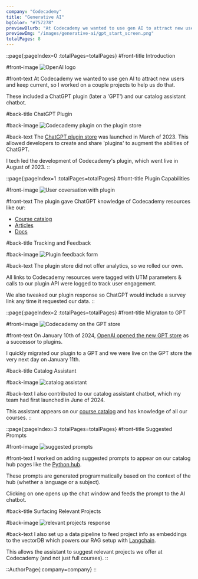 ```yaml
---
company: "Codecademy"
title: "Generative AI"
bgColor: "#757278"
previewBlurb: "At Codecademy we wanted to use gen AI to attract new users and keep current, so I worked on a couple projects to help us do that."
previewImg: "/images/generative-ai/gpt_start_screen.png"
totalPages: 8
---
```


::page{:pageIndex=0 :totalPages=totalPages}
#front-title
Introduction

#front-image
![OpenAI logo](/images/generative-ai/gpt_start_screen.png)

#front-text
At Codecademy we wanted to use gen AI to attract new users and keep current, so I worked on a couple projects to help us do that.

These included a ChatGPT plugin (later a 'GPT') and our catalog assistant chatbot.

#back-title
ChatGPT Plugin

#back-image
![Codecademy plugin on the plugin store](/images/generative-ai/plugin_on_store.png)

#back-text
The [ChatGPT plugin store](https://openai.com/index/chatgpt-plugins/) was launched in March of 2023. This allowed developers to create and share 'plugins' to augment the abilities of ChatGPT.

I tech led the development of Codecademy's plugin, which went live in August of 2023.
::

::page{:pageIndex=1 :totalPages=totalPages}
#front-title
Plugin Capabilities

#front-image
![User coversation with plugin](/images/generative-ai/plugin_conversation.webp)

#front-text
The plugin gave ChatGPT knowledge of Codecademy resources like our:

- [Course catalog](https://www.codecademy.com/catalog)
- [Articles](https://www.codecademy.com/articles)
- [Docs](https://www.codecademy.com/resources/docs)

#back-title
Tracking and Feedback

#back-image
![Plugin feedback form](/images/generative-ai/feedback_form.png)

#back-text
The plugin store did not offer analytics, so we rolled our own.

All links to Codecademy resources were tagged with UTM parameters & calls to our plugin API were logged to track user engagement.

We also tweaked our plugin response so ChatGPT would include a survey link any time it requested our data.
::

::page{:pageIndex=2 :totalPages=totalPages}
#front-title
Migraton to GPT

#front-image
![Codecademy on the GPT store](/images/generative-ai/gpt_on_store.png)

#front-text
On January 10th of 2024, [OpenAI opened the new GPT store](https://openai.com/index/introducing-the-gpt-store/) as a successor to plugins.

I quickly migrated our plugin to a GPT and we were live on the GPT store the very next day on January 11th.

#back-title
Catalog Assistant

#back-image
![catalog assistant](/images/generative-ai/catalog_assistant.png)

#back-text
I also contributed to our catalog assistant chatbot, which my team had first launched in June of 2024.

This assistant appears on our [course catalog](https://www.codecademy.com/catalog) and has knowledge of all our courses.
::

::page{:pageIndex=3 :totalPages=totalPages}
#front-title
Suggested Prompts

#front-image
![suggested prompts](/images/generative-ai/suggested_prompts.png)

#front-text
I worked on adding suggested prompts to appear on our catalog hub pages like the [Python hub](https://www.codecademy.com/catalog/language/python).

These prompts are generated programmatically based on the context of the hub (whether a language or a subject).

Clicking on one opens up the chat window and feeds the prompt to the AI chatbot.

#back-title
Surfacing Relevant Projects

#back-image
![relevant projects response](/images/generative-ai/relevant_projects_response.png)

#back-text
I also set up a data pipeline to feed project info as embeddings to the vectorDB which powers our RAG setup with [Langchain](https://www.langchain.com/langchain).

This allows the assistant to suggest relevant projects we offer at Codecademy (and not just full courses).
::

::AuthorPage{:company=company}
::
